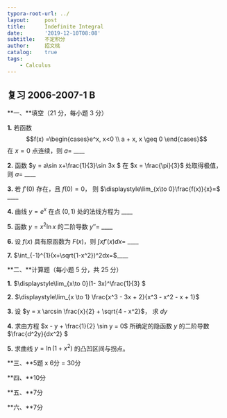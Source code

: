 ```yaml
---
typora-root-url: ../
layout:     post
title:      Indefinite Integral
date:       '2019-12-10T08:08'
subtitle:   不定积分
author:     招文桃
catalog:    true
tags:
    - Calculus
---
```


## 复习 2006-2007-1 B

**一、**填空（21 分，每小题 3 分）

**1.**  若函数 $$f(x) =\begin{cases}e^x, x<0 \\ a + x, x \geq 0 \end{cases}$$ 在 $x = 0$ 点连续，则 $a=$ ____ 



**2.**  函数 $y = a\sin x+\frac{1}{3}\sin 3x $ 在 $x = \frac{\pi}{3}$ 处取得极值，则 $a=$ ____ 



**3.**  若 $f'(0)$ 存在，且 $f(0)=0$， 则 $\displaystyle\lim_{x\to 0}\frac{f(x)}{x}=$ ____ 



**4.**  曲线 $y=e^x$ 在点 $(0,1)$ 处的法线方程为 ____ 



**5.**  函数 $y=x^2 \ln x$ 的二阶导数 $y''=$ ____ 



**6.**  设 $f(x)$ 具有原函数为 $F(x)$，则 $\int xf'(x)dx=$ ____  



**7.**  $\int_{-1}^{1}(x+\sqrt{1-x^2})^2dx=$____ 



**二、**计算题（每小题 5 分，共 25 分）

**1.**  $\displaystyle\lim_{x\to 0}(1- 3x)^\frac{1}{3} $ 



**2.** $\displaystyle\lim_{x \to 1} \frac{x^3 - 3x + 2}{x^3 - x^2 - x + 1}$ 



**3.** 设 $y = x \arcsin \frac{x}{2} + \sqrt{4 - x^2}$， 求 $dy$ 



**4.** 求由方程 $x - y + \frac{1}{2} \sin y = 0$ 所确定的隐函数 $y$ 的二阶导数 $\frac{d^2y}{dx^2} $ 



**5.** 求曲线 $y = \ln(1+x^2)$ 的凸凹区间与拐点。 



**三、**5题 x 6分 = 30分

**四、**10分

**五、**7分

**六、**7分

